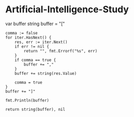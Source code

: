 # Artificial-Intelligence-Study

var buffer string
	buffer = "["

	comma := false
	for iter.HasNext() {
		res, err := iter.Next()
		if err != nil {
			return "", fmt.Errorf("%s", err)
		}
		if comma == true {
			buffer += ","
		}
		buffer += string(res.Value)

		comma = true
	}
	buffer += "]"

	fmt.Println(buffer)

	return string(buffer), nil
